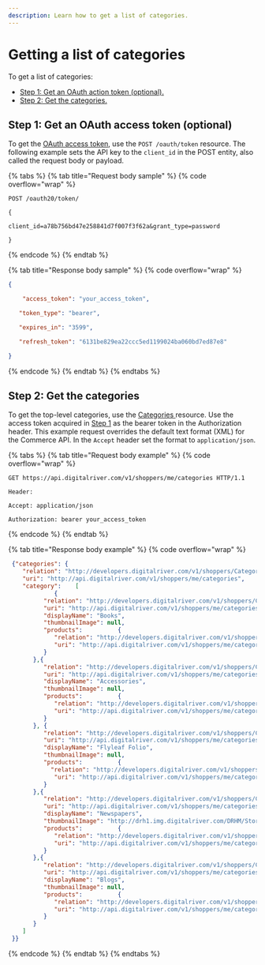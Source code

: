 ```yaml
---
description: Learn how to get a list of categories.
---
```


# Getting a list of categories

To get a list of categories:

* [Step 1: Get an OAuth action token (optional).](getting-a-list-of-categories.md#step-1-get-an-oauth-access-token-optional)
* [Step 2: Get the categories.](getting-a-list-of-categories.md#step-2-get-the-categories)

## Step 1: Get an OAuth access token (optional)

To get the [OAuth access token](https://www.digitalriver.com/docs/commerce-api-reference/#tag/Token), use the `POST /oauth/token` resource. The following example sets the API key to the `client_id` in the POST entity, also called the request body or payload.

{% tabs %}
{% tab title="Request body sample" %}
{% code overflow="wrap" %}
```http
POST /oauth20/token/ 

{

client_id=a78b756bd47e258841d7f007f3f62a&grant_type=password

}
```
{% endcode %}
{% endtab %}

{% tab title="Response body sample" %}
{% code overflow="wrap" %}
```json
{

    "access_token": "your_access_token",

   "token_type": "bearer",

   "expires_in": "3599",

   "refresh_token": "6131be829ea22ccc5ed1199024ba060bd7ed87e8"

}
```
{% endcode %}
{% endtab %}
{% endtabs %}

## Step 2: Get the categories

To get the top-level categories, use the [Categories ](https://www.digitalriver.com/docs/commerce-api-reference/#tag/Categories)resource. Use the access token acquired in [Step 1](getting-a-list-of-categories.md#step-1-get-an-oauth-access-token-optional) as the bearer token in the Authorization header. This example request overrides the default text format (XML) for the Commerce API. In the `Accept` header set the format to `application/json`.

{% tabs %}
{% tab title="Request body example" %}
{% code overflow="wrap" %}
```http
GET https://api.digitalriver.com/v1/shoppers/me/categories HTTP/1.1

Header:

Accept: application/json 

Authorization: bearer your_access_token
```
{% endcode %}
{% endtab %}

{% tab title="Response body example" %}
{% code overflow="wrap" %}
```json
 {"categories": {
    "relation": "http://developers.digitalriver.com/v1/shoppers/CategoriesResource",
    "uri": "http://api.digitalriver.com/v1/shoppers/me/categories",
    "category":    [
             {
          "relation": "http://developers.digitalriver.com/v1/shoppers/CategoriesResource",
          "uri": "http://api.digitalriver.com/v1/shoppers/me/categories/38366200",
          "displayName": "Books",
          "thumbnailImage": null,
          "products":          {
             "relation": "http://developers.digitalriver.com/v1/shoppers/ProductsResource",
             "uri": "http://api.digitalriver.com/v1/shoppers/me/categories/38366200/products"
          }
       },{
          "relation": "http://developers.digitalriver.com/v1/shoppers/CategoriesResource",
          "uri": "http://api.digitalriver.com/v1/shoppers/me/categories/38366400",
          "displayName": "Accessories",
          "thumbnailImage": null,
          "products":          {
             "relation": "http://developers.digitalriver.com/v1/shoppers/ProductsResource",
             "uri": "http://api.digitalriver.com/v1/shoppers/me/categories/38366400/products"
          }
       }, {
          "relation": "http://developers.digitalriver.com/v1/shoppers/CategoriesResource",
          "uri": "http://api.digitalriver.com/v1/shoppers/me/categories/38366700",
          "displayName": "Flyleaf Folio",
          "thumbnailImage": null,
          "products":          {
            "relation": "http://developers.digitalriver.com/v1/shoppers/ProductsResource",
             "uri": "http://api.digitalriver.com/v1/shoppers/me/categories/38366700/products"
          }
       },{
          "relation": "http://developers.digitalriver.com/v1/shoppers/CategoriesResource",
          "uri": "http://api.digitalriver.com/v1/shoppers/me/categories/40436400",
          "displayName": "Newspapers",
          "thumbnailImage": "http://drh1.img.digitalriver.com/DRHM/Storefront/Company/.../thumbnail/blog2_thumb_image.jpg",
          "products":          {
             "relation": "http://developers.digitalriver.com/v1/shoppers/ProductsResource",
             "uri": "http://api.digitalriver.com/v1/shoppers/me/categories/40436400/products"
          }
       },{
          "relation": "http://developers.digitalriver.com/v1/shoppers/CategoriesResource",
          "uri": "http://api.digitalriver.com/v1/shoppers/me/categories/40436500",
          "displayName": "Blogs",
          "thumbnailImage": null,
          "products":          {
             "relation": "http://developers.digitalriver.com/v1/shoppers/ProductsResource",
             "uri": "http://api.digitalriver.com/v1/shoppers/me/categories/40436500/products"
          }
       }
    ]
 }}
```
{% endcode %}
{% endtab %}
{% endtabs %}
